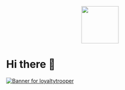 <div id="header" align="center">
  <img src="https://github.com/loyaltytrooper/loyaltytrooper/blob/main/githubBanner.png" width="100"/>
</div>

<h1>Hi there 👋</h1>

[![Banner for loyaltytrooper](https://github.com/loyaltytrooper/loyaltytrooper/blob/main/the-it-crowd-moss-the-it-crowd.gif)](https://www.linkedin.com/in/rajat-dev)
<!--
**loyaltytrooper/loyaltytrooper** is a ✨ _special_ ✨ repository because its `README.md` (this file) appears on your GitHub profile.

Here are some ideas to get you started:

- 🔭 I’m currently working on ...
- 🌱 I’m currently learning ...
- 👯 I’m looking to collaborate on ...
- 🤔 I’m looking for help with ...
- 💬 Ask me about ...
- 📫 How to reach me: ...
- 😄 Pronouns: ...
- ⚡ Fun fact: ...
-->

